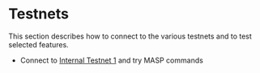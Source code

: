 # Testnets

This section describes how to connect to the various testnets and to test selected features.

* Connect to [Internal Testnet 1](internal-testnet-1) and try MASP commands
